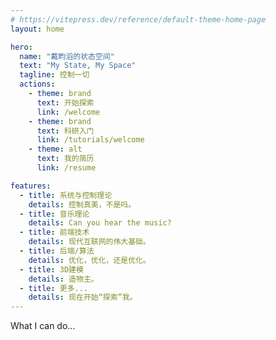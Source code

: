 ```yaml
---
# https://vitepress.dev/reference/default-theme-home-page
layout: home

hero:
  name: "戴畇滔的状态空间"
  text: "My State, My Space"
  tagline: 控制一切
  actions:
    - theme: brand
      text: 开始探索
      link: /welcome
    - theme: brand
      text: 科研入门
      link: /tutorials/welcome
    - theme: alt
      text: 我的简历
      link: /resume

features:
  - title: 系统与控制理论
    details: 控制真美，不是吗。
  - title: 音乐理论
    details: Can you hear the music?
  - title: 前端技术
    details: 现代互联网的伟大基础。
  - title: 后端/算法
    details: 优化，优化，还是优化。
  - title: 3D建模
    details: 造物主。
  - title: 更多...
    details: 现在开始“探索”我。
---
```

What I can do...